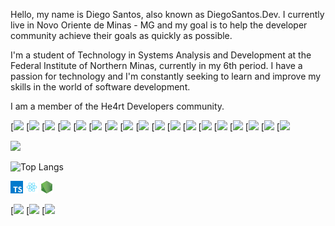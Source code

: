 <p>Hello, my name is Diego Santos, also known as DiegoSantos.Dev. I currently live in Novo Oriente de Minas - MG and my goal is to help the developer community achieve their goals as quickly as possible.</p>

<p>I'm a student of Technology in Systems Analysis and Development at the Federal Institute of Northern Minas, currently in my 6th period. I have a passion for technology and I'm constantly seeking to learn and improve my skills in the world of software development.</p>

<p>I am a member of the He4rt Developers community.</p>



[![](https://img.shields.io/badge/HTML-239120?style=for-the-badge&logo=html5&logoColor=white)
[![](https://img.shields.io/badge/CSS-239120?&style=for-the-badge&logo=css3&logoColor=white)
[![](https://img.shields.io/badge/JavaScript-F7DF1E?style=for-the-badge&logo=javascript&logoColor=black)
[![](https://img.shields.io/badge/Node.js-43853D?style=for-the-badge&logo=node.js&logoColor=white)
[![](https://img.shields.io/badge/Python-14354C?style=for-the-badge&logo=python&logoColor=white)
[![](https://img.shields.io/badge/PHP-777BB4?style=for-the-badge&logo=php&logoColor=white)
[![](https://img.shields.io/badge/React-20232A?style=for-the-badge&logo=react&logoColor=61DAFB)
[![](https://img.shields.io/badge/MySQL-005C84?style=for-the-badge&logo=mysql&logoColor=white)
[![](https://img.shields.io/badge/Docker-2CA5E0?style=for-the-badge&logo=docker&logoColor=white)
[![](https://img.shields.io/badge/axios-671ddf?&style=for-the-badge&logo=axios&logoColor=white)
[![](https://img.shields.io/badge/Express%20js-000000?style=for-the-badge&logo=express&logoColor=white)
[![](https://img.shields.io/badge/next%20js-000000?style=for-the-badge&logo=nextdotjs&logoColor=white)
[![](https://img.shields.io/badge/Tailwind_CSS-38B2AC?style=for-the-badge&logo=tailwind-css&logoColor=white)
[![](https://img.shields.io/badge/Vite-B73BFE?style=for-the-badge&logo=vite&logoColor=FFD62E)
[![](https://img.shields.io/badge/C%2B%2B-00599C?style=for-the-badge&logo=c%2B%2B&logoColor=white)
[![](https://img.shields.io/badge/GIT-E44C30?style=for-the-badge&logo=git&logoColor=white)
[![](https://img.shields.io/badge/eslint-3A33D1?style=for-the-badge&logo=eslint&logoColor=white)
[![](https://img.shields.io/badge/TypeScript-007ACC?style=for-the-badge&logo=typescript&logoColor=white)


<picture>
<source 
  srcset="https://github-readme-stats.vercel.app/api?username=Diegodevops26&show_icons=true&theme=tokyonight"
  media="(prefers-color-scheme: dark)"
/>
<source
  srcset="https://github-readme-stats.vercel.app/api?username=Diegodevops26&show_icons=true"
  media="(prefers-color-scheme: ), (prefers-color-scheme: no-preference)"
/>
<img src="https://github-readme-stats.vercel.app/api?username=Diegodevops26&show_icons=true" />
</picture>


![Top Langs](https://github-readme-stats.vercel.app/api/top-langs/?username=Diegodevops26&layout=compact)


<code><img height="20" alt="typescript" src="https://raw.githubusercontent.com/github/explore/80688e429a7d4ef2fca1e82350fe8e3517d3494d/topics/typescript/typescript.png"></code>
<code><img height="20" alt="react" src="https://raw.githubusercontent.com/github/explore/80688e429a7d4ef2fca1e82350fe8e3517d3494d/topics/react/react.png"></code>
<code><img height="20" alt="nodejs" src="https://raw.githubusercontent.com/github/explore/80688e429a7d4ef2fca1e82350fe8e3517d3494d/topics/nodejs/nodejs.png"></code>    





[![](https://img.shields.io/badge/LinkedIn-0077B5?style=for-the-badge&logo=linkedin&logoColor=white)
[![](https://img.shields.io/badge/GitHub-100000?style=for-the-badge&logo=github&logoColor=white)
[![](https://img.shields.io/badge/Twitter-1DA1F2?style=for-the-badge&logo=twitter&logoColor=white)





